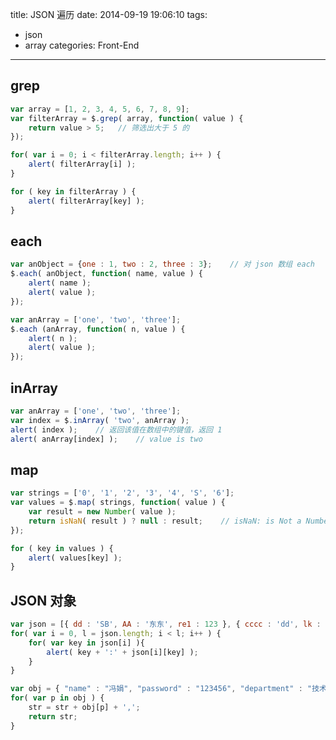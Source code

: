 title: JSON 遍历
date: 2014-09-19 19:06:10
tags:
- json
- array
categories: Front-End
---
## grep

``` javascript
var array = [1, 2, 3, 4, 5, 6, 7, 8, 9];
var filterArray = $.grep( array, function( value ) {
    return value > 5;   // 筛选出大于 5 的
});

for( var i = 0; i < filterArray.length; i++ ) {
    alert( filterArray[i] );
}

for ( key in filterArray ) {
    alert( filterArray[key] );
}
```

<!--more-->

## each

``` javascript
var anObject = {one : 1, two : 2, three : 3};    // 对 json 数组 each
$.each( anObject, function( name, value ) {
    alert( name );
    alert( value );
});

var anArray = ['one', 'two', 'three'];
$.each (anArray, function( n, value ) {
    alert( n );
    alert( value );
});
```

## inArray

``` javascript
var anArray = ['one', 'two', 'three'];
var index = $.inArray( 'two', anArray );
alert( index );    // 返回该值在数组中的键值，返回 1
alert( anArray[index] );    // value is two
```

## map

``` javascript
var strings = ['0', '1', '2', '3', '4', 'S', '6'];
var values = $.map( strings, function( value ) {
    var result = new Number( value );
    return isNaN( result ) ? null : result;    // isNaN: is Not a Number 的缩写
});

for ( key in values ) {
    alert( values[key] );
}
```

## JSON 对象

``` javascript
var json = [{ dd : 'SB', AA : '东东', re1 : 123 }, { cccc : 'dd', lk : '1qw' }];
for( var i = 0, l = json.length; i < l; i++ ) {
    for( var key in json[i] ){
        alert( key + ':' + json[i][key] );
    }
}
```

``` javascript
var obj = { "name" : "冯娟", "password" : "123456", "department" : "技术部", "sex" : "女", "old" : 30 };
for( var p in obj ) {
    str = str + obj[p] + ',';
    return str;
}
```
